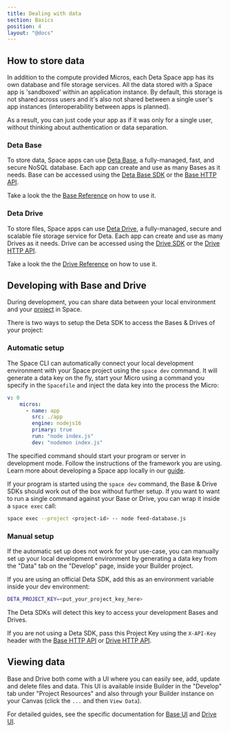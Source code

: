 ```yaml
---
title: Dealing with data
section: Basics
position: 4
layout: "@docs"
---
```



## How to store data

In addition to the compute provided Micros, each Deta Space app has its own database and file storage services. All the data stored with a Space app is 'sandboxed' within an application instance. By default, this storage is not shared across users and it's also not shared between a single user's app instances (interoperability between apps is planned).

As a result, you can just code your app as if it was only for a single user, without thinking about authentication or data separation.

### Deta Base

To store data, Space apps can use [Deta Base](/docs/en/reference/base/about),  a fully-managed, fast, and secure NoSQL database. Each app can create and use as many Bases as it needs. Base can be accessed using the [Deta Base SDK](/docs/en/reference/base/sdk) or the [Base HTTP API](/docs/en/reference/base/HTTP).

Take a look the the [Base Reference](/docs/en/reference/base/about) on how to use it.

### Deta Drive

To store files, Space apps can use [Deta Drive](/docs/en/reference/drive/about), a fully-managed, secure and scalable file storage service for Deta. Each app can create and use as many Drives as it needs. Drive can be accessed using the [Drive SDK](/docs/en/reference/drive/sdk) or the [Drive HTTP API](/docs/en/reference/base/HTTP).

Take a look the the [Drive Reference](/docs/en/reference/drive/about) on how to use it.

## Developing with Base and Drive

During development, you can share data between your local environment and your [project](/docs/en/basics/projects) in Space.

There is two ways to setup the Deta SDK to access the Bases & Drives of your project:

### Automatic setup

The Space CLI can automatically connect your local development environment with your Space project using the `space dev` command. It will generate a data key on the fly, start your Micro using a command you specify in the `Spacefile` and inject the data key into the process the Micro:

```yaml
v: 0
	micros:
	  - name: app
	    src: ./app
	    engine: nodejs16
	    primary: true
	    run: "node index.js"
	    dev: "nodemon index.js"
```

The specified command should start your program or server in development mode. Follow the instructions of the framework you are using. Learn more about developing a Space app locally in our [guide](/docs/en/basics/local).

If your program is started using the `space dev` command, the Base & Drive SDKs should work out of the box without further setup.
If you want to want to run a single command against your Base or Drive, you can wrap it inside a `space exec` call:

```bash
space exec --project <project-id> -- node feed-database.js
```

### Manual setup

If the automatic set up does not work for your use-case, you can manually set up your local development environment by generating a data key from the "Data" tab on the "Develop" page, inside your Builder project.

If you are using an official Deta SDK, add this as an environment variable inside your dev environment:

```bash
DETA_PROJECT_KEY=<put_your_project_key_here>
```

The Deta SDKs will detect this key to access your development Bases and Drives.

If you are not using a Deta SDK, pass this Project Key using the `X-API-Key` header with the [Base HTTP API](/docs/en/reference/base/HTTP#auth) or [Drive HTTP API](/docs/en/reference/drive/HTTP#auth).

## Viewing data

Base and Drive both come with a UI where you can easily see, add, update and delete files and data. This UI is available inside Builder in the "Develop" tab under "Project Resources" and also through your Builder instance on your Canvas (click the `...` and then `View Data`).

For detailed guides, see the specific documentation for [Base UI](/docs/en/reference/base/base_ui) and [Drive UI](/docs/en/reference/drive/drive_ui).
